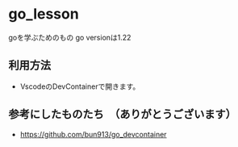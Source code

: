 # go_lesson

goを学ぶためのもの
go versionは1.22

## 利用方法

- VscodeのDevContainerで開きます。

## 参考にしたものたち　（ありがとうございます）

- https://github.com/bun913/go_devcontainer

